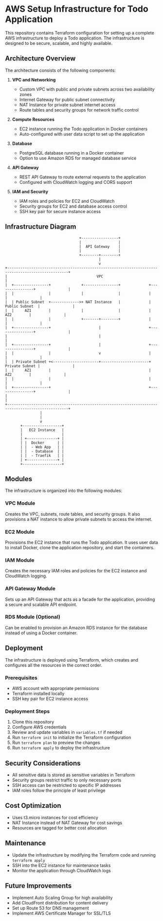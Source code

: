 # AWS Setup Infrastructure for Todo Application

This repository contains Terraform configuration for setting up a complete AWS infrastructure to deploy a Todo application. The infrastructure is designed to be secure, scalable, and highly available.

## Architecture Overview

The architecture consists of the following components:

1. **VPC and Networking**
   - Custom VPC with public and private subnets across two availability zones
   - Internet Gateway for public subnet connectivity
   - NAT Instance for private subnet internet access
   - Route tables and security groups for network traffic control

2. **Compute Resources**
   - EC2 instance running the Todo application in Docker containers
   - Auto-configured with user data script to set up the application

3. **Database**
   - PostgreSQL database running in a Docker container
   - Option to use Amazon RDS for managed database service

4. **API Gateway**
   - REST API Gateway to route external requests to the application
   - Configured with CloudWatch logging and CORS support

5. **IAM and Security**
   - IAM roles and policies for EC2 and CloudWatch
   - Security groups for EC2 and database access control
   - SSH key pair for secure instance access

## Infrastructure Diagram

```
                                  +-----------------+
                                  |                 |
                                  |  API Gateway    |
                                  |                 |
                                  +--------+--------+
                                           |
                                           v
+--------------------------------------------------------------------------------------------------+
|                                         VPC                                                      |
|  +----------------+              +----------------+             +----------------+               |
|  |                |              |                |             |                |               |
|  | Public Subnet  +------------->+ NAT Instance   |             | Public Subnet  |               |
|  |     AZ1        |              |                |             |     AZ2        |               |
|  |                |              +-------+--------+             |                |               |
|  +----------------+                      |                      +----------------+               |
|                                          |                                                       |
|  +----------------+                      |                      +----------------+               |
|  |                |                      v                      |                |               |
|  | Private Subnet +<---------------------+----------------------+ Private Subnet |               |
|  |     AZ1        |                                             |     AZ2        |               |
|  |                |                                             |                |               |
|  +----------------+                                             +----------------+               |
|                                                                                                  |
+--------------------------------------------------------------------------------------------------+
                |
                |
                v
       +------------------+
       |   EC2 Instance   |
       |                  |
       | +--------------+ |
       | |  Docker      | |
       | |  - Web App   | |
       | |  - Database  | |
       | |  - Traefik   | |
       | +--------------+ |
       +------------------+
```

## Modules

The infrastructure is organized into the following modules:

### VPC Module

Creates the VPC, subnets, route tables, and security groups. It also provisions a NAT instance to allow private subnets to access the internet.

### EC2 Module

Provisions the EC2 instance that runs the Todo application. It uses user data to install Docker, clone the application repository, and start the containers.

### IAM Module

Creates the necessary IAM roles and policies for the EC2 instance and CloudWatch logging.

### API Gateway Module

Sets up an API Gateway that acts as a facade for the application, providing a secure and scalable API endpoint.

### RDS Module (Optional)

Can be enabled to provision an Amazon RDS instance for the database instead of using a Docker container.

## Deployment

The infrastructure is deployed using Terraform, which creates and configures all the resources in the correct order.

### Prerequisites

- AWS account with appropriate permissions
- Terraform installed locally
- SSH key pair for EC2 instance access

### Deployment Steps

1. Clone this repository
2. Configure AWS credentials
3. Review and update variables in `variables.tf` if needed
4. Run `terraform init` to initialize the Terraform configuration
5. Run `terraform plan` to preview the changes
6. Run `terraform apply` to deploy the infrastructure

## Security Considerations

- All sensitive data is stored as sensitive variables in Terraform
- Security groups restrict traffic to only necessary ports
- SSH access can be restricted to specific IP addresses
- IAM roles follow the principle of least privilege

## Cost Optimization

- Uses t3.micro instances for cost efficiency
- NAT Instance instead of NAT Gateway for cost savings
- Resources are tagged for better cost allocation

## Maintenance

- Update the infrastructure by modifying the Terraform code and running `terraform apply`
- SSH into the EC2 instance for maintenance tasks
- Monitor the application through CloudWatch logs

## Future Improvements

- Implement Auto Scaling Group for high availability
- Add CloudFront distribution for content delivery
- Set up Route 53 for DNS management
- Implement AWS Certificate Manager for SSL/TLS